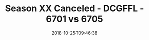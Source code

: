 ---
title: Season XX Canceled - DCGFFL - 6701 vs 6705
teams_score:
- team: 6701
  score:
- team: 6705
  score: 6
mvp: E. Taylor (P.Orange); N. Lazarus (Royal)
game-ball: P. Guequierre (P.Orange); K. Birnbaum (Royal)
sportsperson: PJ Morgan (P.Orange); D. Johnson (Royal)
season: 17
week: 5
date: '2018-10-25T09:46:38'
pageid: season-17-week-5-october-19-21-2018-6701-vs-6705
---